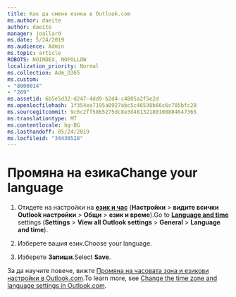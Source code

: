 ```yaml
---
title: Как да сменя езика в Outlook.com
ms.author: daeite
author: daeite
manager: joallard
ms.date: 5/24/2019
ms.audience: Admin
ms.topic: article
ROBOTS: NOINDEX, NOFOLLOW
localization_priority: Normal
ms.collection: Adm_O365
ms.custom:
- "8000014"
- "269"
ms.assetid: 6b5e5d32-d247-4dd9-b2d4-c4805a2f5e2d
ms.openlocfilehash: 1f354ea7195a0927abc5c46538b66c6c705bfc20
ms.sourcegitcommit: 9c6c2ff5865275dc8e3d48132180108884647365
ms.translationtype: MT
ms.contentlocale: bg-BG
ms.lasthandoff: 05/24/2019
ms.locfileid: "34430528"
---
```

# <a name="change-your-language"></a><span data-ttu-id="c2f52-102">Промяна на езика</span><span class="sxs-lookup"><span data-stu-id="c2f52-102">Change your language</span></span>

1. <span data-ttu-id="c2f52-103">Отидете на настройки на [**език и час**](https://outlook.live.com/mail/options/general/timeAndLanguage/regional) (**Настройки** \> **видите всички Outlook настройки** > **Общи** > **език и време**).</span><span class="sxs-lookup"><span data-stu-id="c2f52-103">Go to [**Language and time**](https://outlook.live.com/mail/options/general/timeAndLanguage/regional) settings (**Settings** \> **View all Outlook settings** > **General** > **Language and time**).</span></span>

2. <span data-ttu-id="c2f52-104">Изберете вашия език.</span><span class="sxs-lookup"><span data-stu-id="c2f52-104">Choose your language.</span></span>

3. <span data-ttu-id="c2f52-105">Изберете **Запиши**.</span><span class="sxs-lookup"><span data-stu-id="c2f52-105">Select **Save**.</span></span>

<span data-ttu-id="c2f52-106">За да научите повече, вижте [Промяна на часовата зона и езикови настройки в Outlook.com](https://go.microsoft.com/fwlink/p/?linkid=873132).</span><span class="sxs-lookup"><span data-stu-id="c2f52-106">To learn more, see [Change the time zone and language settings in Outlook.com](https://go.microsoft.com/fwlink/p/?linkid=873132).</span></span>